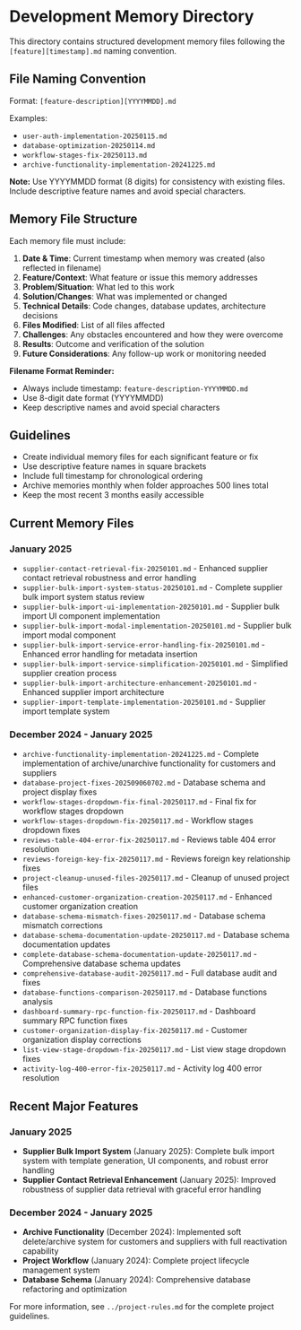 # Development Memory Directory

This directory contains structured development memory files following the `[feature][timestamp].md` naming convention.

## File Naming Convention

Format: `[feature-description][YYYYMMDD].md`

Examples:
- `user-auth-implementation-20250115.md`
- `database-optimization-20250114.md`
- `workflow-stages-fix-20250113.md`
- `archive-functionality-implementation-20241225.md`

**Note:** Use YYYYMMDD format (8 digits) for consistency with existing files. Include descriptive feature names and avoid special characters.

## Memory File Structure

Each memory file must include:

1. **Date & Time**: Current timestamp when memory was created (also reflected in filename)
2. **Feature/Context**: What feature or issue this memory addresses
3. **Problem/Situation**: What led to this work
4. **Solution/Changes**: What was implemented or changed
5. **Technical Details**: Code changes, database updates, architecture decisions
6. **Files Modified**: List of all files affected
7. **Challenges**: Any obstacles encountered and how they were overcome
8. **Results**: Outcome and verification of the solution
9. **Future Considerations**: Any follow-up work or monitoring needed

**Filename Format Reminder:**
- Always include timestamp: `feature-description-YYYYMMDD.md`
- Use 8-digit date format (YYYYMMDD)
- Keep descriptive names and avoid special characters

## Guidelines

- Create individual memory files for each significant feature or fix
- Use descriptive feature names in square brackets
- Include full timestamp for chronological ordering
- Archive memories monthly when folder approaches 500 lines total
- Keep the most recent 3 months easily accessible

## Current Memory Files

### January 2025
- `supplier-contact-retrieval-fix-20250101.md` - Enhanced supplier contact retrieval robustness and error handling
- `supplier-bulk-import-system-status-20250101.md` - Complete supplier bulk import system status review
- `supplier-bulk-import-ui-implementation-20250101.md` - Supplier bulk import UI component implementation
- `supplier-bulk-import-modal-implementation-20250101.md` - Supplier bulk import modal component
- `supplier-bulk-import-service-error-handling-fix-20250101.md` - Enhanced error handling for metadata insertion
- `supplier-bulk-import-service-simplification-20250101.md` - Simplified supplier creation process
- `supplier-bulk-import-architecture-enhancement-20250101.md` - Enhanced supplier import architecture
- `supplier-import-template-implementation-20250101.md` - Supplier import template system

### December 2024 - January 2025
- `archive-functionality-implementation-20241225.md` - Complete implementation of archive/unarchive functionality for customers and suppliers
- `database-project-fixes-202509060702.md` - Database schema and project display fixes
- `workflow-stages-dropdown-fix-final-20250117.md` - Final fix for workflow stages dropdown
- `workflow-stages-dropdown-fix-20250117.md` - Workflow stages dropdown fixes
- `reviews-table-404-error-fix-20250117.md` - Reviews table 404 error resolution
- `reviews-foreign-key-fix-20250117.md` - Reviews foreign key relationship fixes
- `project-cleanup-unused-files-20250117.md` - Cleanup of unused project files
- `enhanced-customer-organization-creation-20250117.md` - Enhanced customer organization creation
- `database-schema-mismatch-fixes-20250117.md` - Database schema mismatch corrections
- `database-schema-documentation-update-20250117.md` - Database schema documentation updates
- `complete-database-schema-documentation-update-20250117.md` - Comprehensive database schema updates
- `comprehensive-database-audit-20250117.md` - Full database audit and fixes
- `database-functions-comparison-20250117.md` - Database functions analysis
- `dashboard-summary-rpc-function-fix-20250117.md` - Dashboard summary RPC function fixes
- `customer-organization-display-fix-20250117.md` - Customer organization display corrections
- `list-view-stage-dropdown-fix-20250117.md` - List view stage dropdown fixes
- `activity-log-400-error-fix-20250117.md` - Activity log 400 error resolution

## Recent Major Features

### January 2025
- **Supplier Bulk Import System** (January 2025): Complete bulk import system with template generation, UI components, and robust error handling
- **Supplier Contact Retrieval Enhancement** (January 2025): Improved robustness of supplier data retrieval with graceful error handling

### December 2024 - January 2025
- **Archive Functionality** (December 2024): Implemented soft delete/archive system for customers and suppliers with full reactivation capability
- **Project Workflow** (January 2024): Complete project lifecycle management system
- **Database Schema** (January 2024): Comprehensive database refactoring and optimization

For more information, see `../project-rules.md` for the complete project guidelines.
